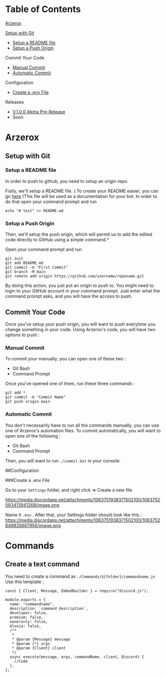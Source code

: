 ﻿# Table of Contents

[Arzerox](#arzerox)

[Setup with Git](#setup-with-git)

- [Setup a README file](#setup-a-readme-file)
- [Setup a Push Origin](#setup-a-push-origin)

Commit Your Code

- [Manual Commit](#manual-commit)
- [Automatic Commit](#automatic-commit)

Configuration

- [Create a .env File]()

Releases

- [V.1.0.0 Alpha Pre-Release](https://github.com/LordKamaYT/Arzerox/releases/tag/Pre-Release)
- Soon

# Arzerox

## Setup with Git

### Setup a README file

In order to push to github, you need to setup an origin repo.

Fistly, we'll setup a README file. ( To create your README easier, you can go [here](https://stackedit.io/app#) )This file will be used as a documentation for your bot. In order to do that open your command prompt and run

    echo "# test" >> README.md

### Setup a Push Origin

Then, we'll setup the push origin, which will permit us to add the edited code directly to GitHub using a simple command.\*

Open your command prompt and run

    git init
    git add README.md
    git commit -m "First Commit"
    git branch -M main
    git remote add origin https://github.com/username/reponame.git

By doing this action, you just put an origin to push to.
You might need to login to your GitHub account in your command prompt. Just enter what the command prompt asks, and you will have the access to push.

## Commit Your Code

Once you've setup your push origin, you will want to push everytime you change something in your code. Using Arzerox's code, you will have two options to push :

### Manual Commit

To commit your manually, you can open one of these two :

- Git Bash
- Command Prompt

Once you've opened one of them, run these three commands :

    git add *
    git commit -m "Commit Name"
    git push origin main

### Automatic Commit

You don't necessarily have to run all the commands manually, you can use one of Arzerox's automation files. To commit automatically, you will want to open one of the following :

- Git Bash
- Command Prompt

Then, you will want to run `./commit.bat` in your console.

##Configuration

###Create a .env File

Go to your `Settings` folder, and right click => Create a new file

https://media.discordapp.net/attachments/1063751938371502100/1063752093413941268/image.png

Name it `.env` . After that, your Settings folder should look like this :
https://media.discordapp.net/attachments/1063751938371502100/1063752849835687956/image.png

# Commands

## Create a text command

You need to create a command as `./Commands/${folder}/commandname.js`
Use this template :

```const User = require("../../Models/User");
const { Client, Message, EmbedBuilder } = require("discord.js");

module.exports = {
  name: "commandname",
  description: `command description`,
  developer: false,
  premium: false,
  owneronly: false,
  bloxia: false,
  /**
   *
   * @param {Message} message
   * @param {*} args
   * @param {Client} client
   */
  async execute(message, args, commandName, client, Discord) {
    //Code
  },
};
```
